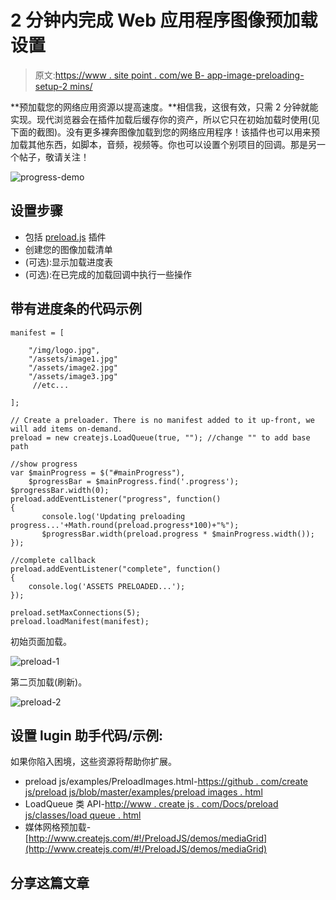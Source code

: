 # 2 分钟内完成 Web 应用程序图像预加载设置

> 原文:[https://www . site point . com/we B- app-image-preloading-setup-2 mins/](https://www.sitepoint.com/web-app-image-preloading-setup-2mins/)

**预加载您的网络应用资源以提高速度。**相信我，这很有效，只需 2 分钟就能实现。现代浏览器会在插件加载后缓存你的资产，所以它只在初始加载时使用(见下面的截图)。没有更多裸奔图像加载到您的网络应用程序！该插件也可以用来预加载其他东西，如脚本，音频，视频等。你也可以设置个别项目的回调。那是另一个帖子，敬请关注！

![progress-demo](../Images/acbf1d165c7b57651dcd73d85a38a19d.png)

## 设置步骤

*   包括 [preload.js](https://github.com/CreateJS/PreloadJS/blob/master/lib/preloadjs-0.3.1.min.js) 插件
*   创建您的图像加载清单
*   (可选):显示加载进度表
*   (可选):在已完成的加载回调中执行一些操作

## 带有进度条的代码示例

```
manifest = [

    "/img/logo.jpg",
    "/assets/image1.jpg"
    "/assets/image2.jpg"
    "/assets/image3.jpg"
     //etc...

];

// Create a preloader. There is no manifest added to it up-front, we will add items on-demand.
preload = new createjs.LoadQueue(true, ""); //change "" to add base path

//show progress
var $mainProgress = $("#mainProgress"),
    $progressBar = $mainProgress.find('.progress');
$progressBar.width(0);
preload.addEventListener("progress", function()
{
       console.log('Updating preloading progress...'+Math.round(preload.progress*100)+"%");
       $progressBar.width(preload.progress * $mainProgress.width());
});

//complete callback
preload.addEventListener("complete", function()
{
    console.log('ASSETS PRELOADED...');
});

preload.setMaxConnections(5);
preload.loadManifest(manifest);
```

初始页面加载。

![preload-1](../Images/bf0cc8d16525f6c2dd9dc6f5b82c1f27.png)

第二页加载(刷新)。

![preload-2](../Images/8468279d6b3d63ad7af402e0961e1ef0.png)

## 设置 lugin 助手代码/示例:

如果你陷入困境，这些资源将帮助你扩展。

*   preload js/examples/PreloadImages.html-[https://github . com/create js/preload js/blob/master/examples/preload images . html](https://github.com/CreateJS/PreloadJS/blob/master/examples/PreloadImages.html)
*   LoadQueue 类 API-[http://www . create js . com/Docs/preload js/classes/load queue . html](http://www.createjs.com/Docs/PreloadJS/classes/LoadQueue.html)
*   媒体网格预加载-[http://www.createjs.com/#!/PreloadJS/demos/mediaGrid](http://www.createjs.com/#!/PreloadJS/demos/mediaGrid)

## 分享这篇文章